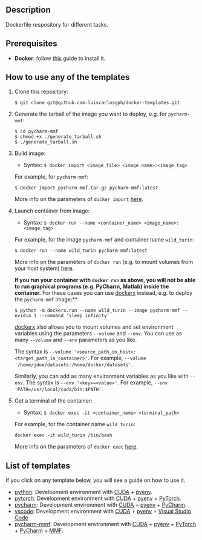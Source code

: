 Description
-----------

Dockerfile respository for different tasks.


Prerequisites
-------------

* **Docker**: follow [this](https://github.com/luiscarlosgph/how-to/tree/main/docker) guide to install it.

<!--
As usual when working with Docker, your user needs to be member of the `docker` group.
You can run `$ groups` to check which groups your user belongs to, and `$ usermod -a -G docker jdoe` to add the user `jdoe` to the group `docker`.
-->


How to use any of the templates
-------------------------------

1. Clone this repository: 
    ```
    $ git clone git@github.com:luiscarlosgph/docker-templates.git
    ```

2. Generate the tarball of the image you want to deploy, e.g. for `pycharm-mmf`: 
    ```
    $ cd pycharm-mmf
    $ chmod +x ./generate_tarball.sh
    $ ./generate_tarball.sh
    ```

3. Build image: 
   * Syntax: `$ docker import <image_file> <image_name>:<image_tag>`
   
    For example, for `pycharm-mmf`:
    ```
    $ docker import pycharm-mmf.tar.gz pycharm-mmf:latest
    ```
    More info on the parameters of `docker import` [here](https://docs.docker.com/engine/reference/commandline/import).

4. Launch container from image: 

   * Syntax: `$ docker run --name <container_name> <image_name>:<image_tag>`
   
    For example, for the image `pycharm-mmf` and container name `wild_turin`:
    ```
    $ docker run --name wild_turin pycharm-mmf:latest 
    ```
    
    More info on the parameters of `docker run` (e.g. to mount volumes from your host system) [here](https://docs.docker.com/engine/reference/run).
    
    **If you run your container with `docker run` as above, you will not be able to run graphical programs (e.g. PyCharm, Matlab) inside the container.**
    For these cases you can use [dockerx](https://github.com/luiscarlosgph/dockerx) instead, e.g. to deploy the `pycharm-mmf` image:**
    ```
    $ python -m dockerx.run --name wild_turin --image pycharm-mmf --nvidia 1 --command 'sleep infinity'
    ```
    
    [dockerx](https://github.com/luiscarlosgph/dockerx) also allows you to mount volumes and set environment variables using the parameters `--volume` and `--env`. <!-- You can find more details about the parameters [here](https://github.com/luiscarlosgph/dockerx). -->
    You can use as many `--volume` and `--env` parameters as you like. 
    
    The syntax is `--volume '<source_path_in_host>:<target_path_in_container>'`. For example, `--volume '/home/jdoe/datasets:/home/docker/datasets'`. 
    
    Similarly, you can add as many environment variables as you like with `--env`. The syntax is `--env '<key>=<value>'`. For example, `--env 'PATH=/usr/local/cuda/bin:$PATH'`.

5. Get a terminal of the container:

    * Syntax: `$ docker exec -it <container_name> <terminal_path>`

     For example, for the container name `wild_turin`:
     ```
     docker exec -it wild_turin /bin/bash 
     ```
     More info on the parameters of `docker exec` [here](https://docs.docker.com/engine/reference/commandline/exec).

List of templates
-----------------

If you click on any template below, you will see a guide on how to use it.

* [python](python): Development environment with [CUDA](https://developer.nvidia.com/cuda-toolkit) + [pyenv](https://github.com/pyenv/pyenv).
* [pytorch](pytorch): Development environment with [CUDA](https://developer.nvidia.com/cuda-toolkit) + [pyenv](https://github.com/pyenv/pyenv) + [PyTorch](https://pytorch.org/get-started/locally).
* [pycharm](pycharm): Development environment with [CUDA](https://developer.nvidia.com/cuda-toolkit) + [pyenv](https://github.com/pyenv/pyenv) + [PyCharm](https://www.jetbrains.com/pycharm/download).
* [vscode](vscode): Development environment with [CUDA](https://developer.nvidia.com/cuda-toolkit) + [pyenv](https://github.com/pyenv/pyenv) + [Visual Studio Code](https://code.visualstudio.com)
* [pycharm-mmf](pycharm-mmf): Development environment with [CUDA](https://developer.nvidia.com/cuda-toolkit) + [pyenv](https://github.com/pyenv/pyenv) + [PyTorch](https://pytorch.org/get-started/locally) + [PyCharm](https://www.jetbrains.com/pycharm/download) + [MMF](https://mmf.sh).

